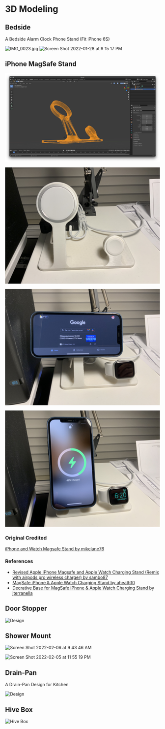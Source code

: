 # 3D Modeling

## Bedside

A Bedside Alarm Clock Phone Stand (Fit iPhone 6S)

![IMG_0023.jpg](https://github.com/Leask/Hardware/blob/main/images/IMG_0023.jpg?raw=true)
![Screen Shot 2022-01-28 at 9 15 17 PM](https://user-images.githubusercontent.com/233022/152269648-fbe92a0f-ddd3-4a47-b00b-b65d9813b8af.jpg)


## iPhone MagSafe Stand

![images/Screen_Shot_2021-03-06_at_6.25.01_PM.png](images/Screen_Shot_2021-03-06_at_6.25.01_PM.png)

![images/IMG_3378.jpeg](images/IMG_3378.jpeg)

![images/IMG_3377.jpeg](images/IMG_3377.jpeg)

![images/IMG_3379.jpeg](images/IMG_3379.jpeg)

### Original Credited

[iPhone and Watch Magsafe Stand by mikelane76](https://www.thingiverse.com/thing:4705131)

### References

- [Revised Apple iPhone Magsafe and Apple Watch Charging Stand (Remix with airpods pro wireless charger) by sambo87](https://www.thingiverse.com/thing:4667077)
- [MagSafe iPhone & Apple Watch Charging Stand by aheath10](https://www.thingiverse.com/thing:4634722)
- [Decrative Base for MagSafe iPhone & Apple Watch Charging Stand by jterranella](https://www.thingiverse.com/thing:4647318)


## Door Stopper

![Design](https://github.com/Leask/Hardware/blob/main/images/Screen%20Shot%202021-06-15%20at%2011.19.45%20PM.png?raw=true "Design")


## Shower Mount

![Screen Shot 2022-02-06 at 9 43 46 AM](https://user-images.githubusercontent.com/233022/152884597-d96dd14f-dc8d-4d95-b94a-36aa039d5991.jpg)

![Screen Shot 2022-02-05 at 11 55 19 PM](https://user-images.githubusercontent.com/233022/152884610-151730d3-7b44-4248-b4df-f576e4f875b9.jpg)


## Drain-Pan

A Drain-Pan Design for Kitchen

![Design](https://github.com/Leask/Hardware/blob/main/images/Screen%20Shot%202021-06-17%20at%202.58.21%20PM.png?raw=true "Design")


## Hive Box

![Hive Box](https://github.com/Leask/Hardware/blob/main/images/Screen%20Shot%202021-04-05%20at%202.43.42%20PM.png?raw=true
 "Hive Box")
